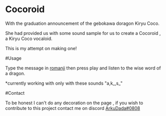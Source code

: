 # Cocoroid
With the graduation announcement of the gebokawa doragon Kiryu Coco.

She had provided us with some sound sample for us to create a Cocoroid , a Kiryu Coco vocaloid.

This is my attempt on making one!

#Usage

Type the message in [romanji](https://en.wikipedia.org/wiki/Romanization_of_Japanese) then press play and listen to the wise word of a dragon.

*currently working with only with these sounds "a,k_,s_"

#Contact

To be honest I can't do any decoration on the page , if you wish to contribute to this project contact me on discord [ArkuDada#0808](https://discordapp.com/users/217305983871877121)